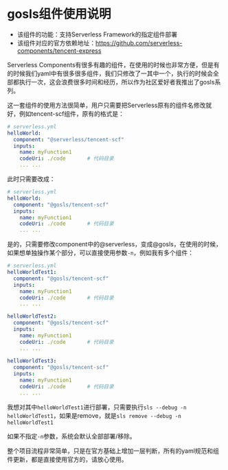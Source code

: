 # gosls组件使用说明

* 该组件的功能：支持Serverless Framework的指定组件部署
* 该组件对应的官方依赖地址：https://github.com/serverless-components/tencent-express

Serverless Components有很多有趣的组件，在使用的时候也非常方便，但是有的时候我们yaml中有很多很多组件，我们只修改了一其中一个，执行的时候会全部都执行一次，这会浪费很多时间和经历，所以作为社区爱好者我推出了gosls系列。

这一套组件的使用方法很简单，用户只需要把Serverless原有的组件名修改就好，例如tencent-scf组件，原有的格式是：

```yml
# serverless.yml
helloWorld:
  component: "@serverless/tencent-scf"
  inputs:
    name: myFunction1
    codeUri: ./code       # 代码目录
    ... ...
```

此时只需要改成：

```yml
# serverless.yml
helloWorld:
  component: "@gosls/tencent-scf"
  inputs:
    name: myFunction1
    codeUri: ./code       # 代码目录
    ... ...
```

是的，只需要修改component中的@serverless，变成@gosls，在使用的时候，如果想单独操作某个部分，可以直接使用参数`-n`，例如我有多个组件：

```yaml
# serverless.yml
helloWorldTest1:
  component: "@gosls/tencent-scf"
  inputs:
    name: myFunction1
    codeUri: ./code       # 代码目录
    ... ...

helloWorldTest2:
  component: "@gosls/tencent-scf"
  inputs:
    name: myFunction1
    codeUri: ./code       # 代码目录
    ... ...
    
helloWorldTest3:
  component: "@gosls/tencent-scf"
  inputs:
    name: myFunction1
    codeUri: ./code       # 代码目录
    ... ...
```

我想对其中`helloWorldTest1`进行部署，只需要执行`sls --debug -n helloWorldTest1`，如果是remove，就是`sls remove --debug -n helloWorldTest1`

如果不指定`-n`参数，系统会默认全部部署/移除。

整个项目流程非常简单，只是在官方基础上增加一层判断，所有的yaml规范和组件更新，都是直接使用官方的，请放心使用。
